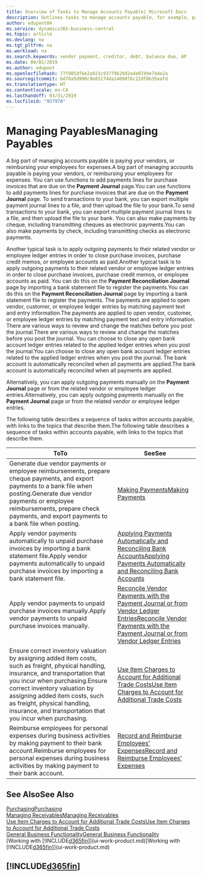 ```yaml
---
title: Overview of Tasks to Manage Accounts Payable| Microsoft Docs
description: Outlines tasks to manage accounts payable, for example, paying creditors or applying outgoing payments to ledger entries to close invoices or credit memos.
author: edupont04
ms.service: dynamics365-business-central
ms.topic: article
ms.devlang: na
ms.tgt_pltfrm: na
ms.workload: na
ms.search.keywords: vendor payment, creditor, debt, balance due, AP
ms.date: 04/01/2019
ms.author: edupont
ms.openlocfilehash: 77f985df6e2a921c93779629d2a4e0749e744e2a
ms.sourcegitcommit: bd78a5d990c9e83174da1409076c22df8b35eafd
ms.translationtype: HT
ms.contentlocale: en-CA
ms.lasthandoff: 03/31/2019
ms.locfileid: "937978"
---
```

# <a name="managing-payables"></a><span data-ttu-id="6cae4-103">Managing Payables</span><span class="sxs-lookup"><span data-stu-id="6cae4-103">Managing Payables</span></span>

<span data-ttu-id="6cae4-104">A big part of managing accounts payable is paying your vendors, or reimbursing your employees for expenses.</span><span class="sxs-lookup"><span data-stu-id="6cae4-104">A big part of managing accounts payable is paying your vendors, or reimbursing your employees for expenses.</span></span> <span data-ttu-id="6cae4-105">You can use functions to add payments lines for purchase invoices that are due on the **Payment Journal** page.</span><span class="sxs-lookup"><span data-stu-id="6cae4-105">You can use functions to add payments lines for purchase invoices that are due on the **Payment Journal** page.</span></span> <span data-ttu-id="6cae4-106">To send transactions to your bank, you can export multiple payment journal lines to a file, and then upload the file to your bank.</span><span class="sxs-lookup"><span data-stu-id="6cae4-106">To send transactions to your bank, you can export multiple payment journal lines to a file, and then upload the file to your bank.</span></span> <span data-ttu-id="6cae4-107">You can also make payments by cheque, including transmitting cheques as electronic payments.</span><span class="sxs-lookup"><span data-stu-id="6cae4-107">You can also make payments by check, including transmitting checks as electronic payments.</span></span>

<span data-ttu-id="6cae4-108">Another typical task is to apply outgoing payments to their related vendor or employee ledger entries in order to close purchase invoices, purchase credit memos, or employee accounts as paid.</span><span class="sxs-lookup"><span data-stu-id="6cae4-108">Another typical task is to apply outgoing payments to their related vendor or employee ledger entries in order to close purchase invoices, purchase credit memos, or employee accounts as paid.</span></span> <span data-ttu-id="6cae4-109">You can do this on the **Payment Reconciliation Journal** page by importing a bank statement file to register the payments.</span><span class="sxs-lookup"><span data-stu-id="6cae4-109">You can do this on the **Payment Reconciliation Journal** page by importing a bank statement file to register the payments.</span></span> <span data-ttu-id="6cae4-110">The payments are applied to open vendor, customer, or employee ledger entries by matching payment text and entry information.</span><span class="sxs-lookup"><span data-stu-id="6cae4-110">The payments are applied to open vendor, customer, or employee ledger entries by matching payment text and entry information.</span></span> <span data-ttu-id="6cae4-111">There are various ways to review and change the matches before you post the journal.</span><span class="sxs-lookup"><span data-stu-id="6cae4-111">There are various ways to review and change the matches before you post the journal.</span></span> <span data-ttu-id="6cae4-112">You can choose to close any open bank account ledger entries related to the applied ledger entries when you post the journal.</span><span class="sxs-lookup"><span data-stu-id="6cae4-112">You can choose to close any open bank account ledger entries related to the applied ledger entries when you post the journal.</span></span> <span data-ttu-id="6cae4-113">The bank account is automatically reconciled when all payments are applied.</span><span class="sxs-lookup"><span data-stu-id="6cae4-113">The bank account is automatically reconciled when all payments are applied.</span></span>

<span data-ttu-id="6cae4-114">Alternatively, you can apply outgoing payments manually on the **Payment Journal** page or from the related vendor or employee ledger entries.</span><span class="sxs-lookup"><span data-stu-id="6cae4-114">Alternatively, you can apply outgoing payments manually on the **Payment Journal** page or from the related vendor or employee ledger entries.</span></span>

<span data-ttu-id="6cae4-115">The following table describes a sequence of tasks within accounts payable, with links to the topics that describe them.</span><span class="sxs-lookup"><span data-stu-id="6cae4-115">The following table describes a sequence of tasks within accounts payable, with links to the topics that describe them.</span></span>

| <span data-ttu-id="6cae4-116">To</span><span class="sxs-lookup"><span data-stu-id="6cae4-116">To</span></span> | <span data-ttu-id="6cae4-117">See</span><span class="sxs-lookup"><span data-stu-id="6cae4-117">See</span></span> |
| --- | --- |
| <span data-ttu-id="6cae4-118">Generate due vendor payments or employee reimbursements, prepare cheque payments, and export payments to a bank file when posting.</span><span class="sxs-lookup"><span data-stu-id="6cae4-118">Generate due vendor payments or employee reimbursements, prepare check payments, and export payments to a bank file when posting.</span></span> |[<span data-ttu-id="6cae4-119">Making Payments</span><span class="sxs-lookup"><span data-stu-id="6cae4-119">Making Payments</span></span>](payables-make-payments.md) |
| <span data-ttu-id="6cae4-120">Apply vendor payments automatically to unpaid purchase invoices by importing a bank statement file.</span><span class="sxs-lookup"><span data-stu-id="6cae4-120">Apply vendor payments automatically to unpaid purchase invoices by importing a bank statement file.</span></span> |[<span data-ttu-id="6cae4-121">Applying Payments Automatically and Reconciling Bank Accounts</span><span class="sxs-lookup"><span data-stu-id="6cae4-121">Applying Payments Automatically and Reconciling Bank Accounts</span></span>](receivables-apply-payments-auto-reconcile-bank-accounts.md) |
| <span data-ttu-id="6cae4-122">Apply vendor payments to unpaid purchase invoices manually.</span><span class="sxs-lookup"><span data-stu-id="6cae4-122">Apply vendor payments to unpaid purchase invoices manually.</span></span> |[<span data-ttu-id="6cae4-123">Reconcile Vendor Payments with the Payment Journal or from Vendor Ledger Entries</span><span class="sxs-lookup"><span data-stu-id="6cae4-123">Reconcile Vendor Payments with the Payment Journal or from Vendor Ledger Entries</span></span>](payables-how-apply-purchase-transactions-manually.md) |
|<span data-ttu-id="6cae4-124">Ensure correct inventory valuation by assigning added item costs, such as freight, physical handling, insurance, and transportation that you incur when purchasing.</span><span class="sxs-lookup"><span data-stu-id="6cae4-124">Ensure correct inventory valuation by assigning added item costs, such as freight, physical handling, insurance, and transportation that you incur when purchasing.</span></span>|[<span data-ttu-id="6cae4-125">Use Item Charges to Account for Additional Trade Costs</span><span class="sxs-lookup"><span data-stu-id="6cae4-125">Use Item Charges to Account for Additional Trade Costs</span></span>](payables-how-assign-item-charges.md)|
|<span data-ttu-id="6cae4-126">Reimburse employees for personal expenses during business activities by making payment to their bank account.</span><span class="sxs-lookup"><span data-stu-id="6cae4-126">Reimburse employees for personal expenses during business activities by making payment to their bank account.</span></span>|[<span data-ttu-id="6cae4-127">Record and Reimburse Employees' Expenses</span><span class="sxs-lookup"><span data-stu-id="6cae4-127">Record and Reimburse Employees' Expenses</span></span>](finance-how-record-reimburse-employee-expenses.md)|

## <a name="see-also"></a><span data-ttu-id="6cae4-128">See Also</span><span class="sxs-lookup"><span data-stu-id="6cae4-128">See Also</span></span>
[<span data-ttu-id="6cae4-129">Purchasing</span><span class="sxs-lookup"><span data-stu-id="6cae4-129">Purchasing</span></span>](purchasing-manage-purchasing.md)  
[<span data-ttu-id="6cae4-130">Managing Receivables</span><span class="sxs-lookup"><span data-stu-id="6cae4-130">Managing Receivables</span></span>](receivables-manage-receivables.md)  
[<span data-ttu-id="6cae4-131">Use Item Charges to Account for Additional Trade Costs</span><span class="sxs-lookup"><span data-stu-id="6cae4-131">Use Item Charges to Account for Additional Trade Costs</span></span>](payables-how-assign-item-charges.md)  
[<span data-ttu-id="6cae4-132">General Business Functionality</span><span class="sxs-lookup"><span data-stu-id="6cae4-132">General Business Functionality</span></span>](ui-across-business-areas.md)  
<span data-ttu-id="6cae4-133">[Working with [!INCLUDE[d365fin](includes/d365fin_md.md)]](ui-work-product.md)</span><span class="sxs-lookup"><span data-stu-id="6cae4-133">[Working with [!INCLUDE[d365fin](includes/d365fin_md.md)]](ui-work-product.md)</span></span>

## [!INCLUDE[d365fin](includes/free_trial_md.md)]  
